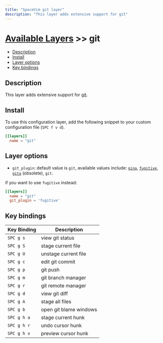 ```yaml
---
title: "SpaceVim git layer"
description: "This layer adds extensive support for git"
---
```


# [Available Layers](../) >> git

<!-- vim-markdown-toc GFM -->

- [Description](#description)
- [Install](#install)
- [Layer options](#layer-options)
- [Key bindings](#key-bindings)

<!-- vim-markdown-toc -->

## Description

This layer adds extensive support for [git](https://git-scm.com/).

## Install

To use this configuration layer, add the following snippet to your custom configuration file (`SPC f v d`).

```toml
[[layers]]
  name = "git"
```

## Layer options

- `git_plugin`: default value is `git`, available values include: [`gina`](https://github.com/lambdalisue/gina.vim), [`fugitive`](https://github.com/tpope/vim-fugitive), [`gita`](https://github.com/lambdalisue/vim-gita) (obsolete), `git`.

if you want to use `fugitive` instead:

```toml
[[layers]]
  name = "git"
  git_plugin = 'fugitive'
```

## Key bindings

| Key Binding | Description            |
| ----------- | ---------------------- |
| `SPC g s`   | view git status        |
| `SPC g S`   | stage current file     |
| `SPC g U`   | unstage current file   |
| `SPC g c`   | edit git commit        |
| `SPC g p`   | git push               |
| `SPC g m`   | git branch manager     |
| `SPC g r`   | git remote manager     |
| `SPC g d`   | view git diff          |
| `SPC g A`   | stage all files        |
| `SPC g b`   | open git blame windows |
| `SPC g h a` | stage current hunk     |
| `SPC g h r` | undo cursor hunk       |
| `SPC g h v` | preview cursor hunk    |
